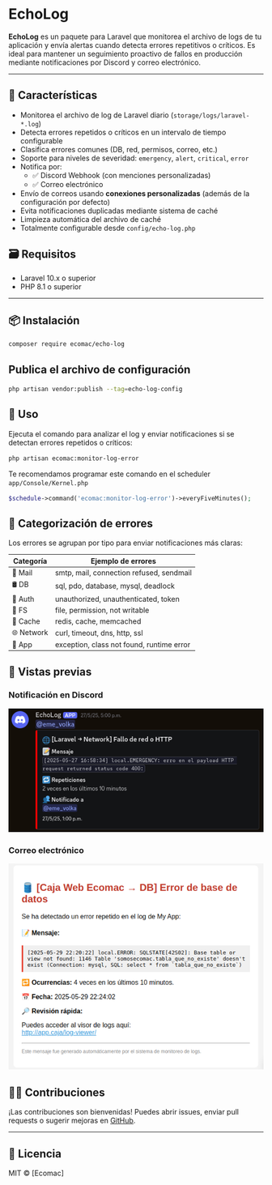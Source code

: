 # EchoLog

**EchoLog** es un paquete para Laravel que monitorea el archivo de logs de tu aplicación y envía alertas cuando detecta errores repetitivos o críticos. Es ideal para mantener un seguimiento proactivo de fallos en producción mediante notificaciones por Discord y correo electrónico.

---

## 🚀 Características

- Monitorea el archivo de log de Laravel diario (`storage/logs/laravel-*.log`)
- Detecta errores repetidos o críticos en un intervalo de tiempo configurable
- Clasifica errores comunes (DB, red, permisos, correo, etc.)
- Soporte para niveles de severidad: `emergency`, `alert`, `critical`, `error`
- Notifica por:
  - ✅ Discord Webhook (con menciones personalizadas)
  - ✅ Correo electrónico
- Envío de correos usando **conexiones personalizadas** (además de la configuración por defecto)
- Evita notificaciones duplicadas mediante sistema de caché
- Limpieza automática del archivo de caché
- Totalmente configurable desde `config/echo-log.php`

## 🗃️ Requisitos

- Laravel 10.x o superior
- PHP 8.1 o superior

---

## 📦 Instalación

```bash
composer require ecomac/echo-log
```

## Publica el archivo de configuración

```bash
php artisan vendor:publish --tag=echo-log-config
```

##  🧪 Uso

Ejecuta el comando para analizar el log y enviar notificaciones si se detectan errores repetidos o críticos:

```bash
php artisan ecomac:monitor-log-error
```
Te recomendamos programar este comando en el scheduler `app/Console/Kernel.php`

```php
$schedule->command('ecomac:monitor-log-error')->everyFiveMinutes();
```

## 🧠 Categorización de errores

Los errores se agrupan por tipo para enviar notificaciones más claras:

| Categoría     | Ejemplo de errores                          |
|---------------|---------------------------------------------|
| 📧 Mail       | smtp, mail, connection refused, sendmail    |
| 🛢️ DB         | sql, pdo, database, mysql, deadlock         |
| 🔐 Auth       | unauthorized, unauthenticated, token         |
| 📁 FS         | file, permission, not writable               |
| 🧠 Cache      | redis, cache, memcached                      |
| 🌐 Network    | curl, timeout, dns, http, ssl                |
| 🧩 App        | exception, class not found, runtime error    |

## 📸 Vistas previas

### Notificación en Discord
![Discord Preview](docs/discord-preview.png)

### Correo electrónico
![Email Preview](docs/email-preview.png)

## 🧑‍💻 Contribuciones

¡Las contribuciones son bienvenidas! Puedes abrir issues, enviar pull requests o sugerir mejoras en [GitHub](https://github.com/ecomac/echo-log).

---

## 📜 Licencia

MIT © [Ecomac]
